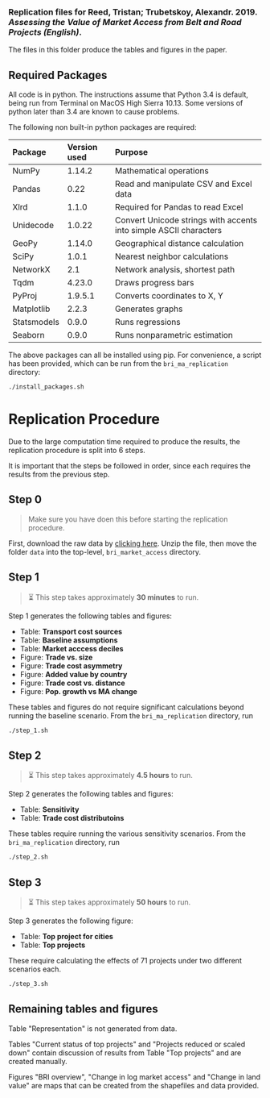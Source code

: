 ### Replication files for Reed, Tristan; Trubetskoy, Alexandr. 2019. _Assessing the Value of Market Access from Belt and Road Projects (English)_.

The files in this folder produce the tables and figures in the paper. 

## Required Packages

All code is in python. The instructions assume that Python 3.4 is default, being run from Terminal on MacOS High Sierra 10.13. Some versions of python later than 3.4 are known to cause problems.

The following non built-in python packages are required:

| Package | Version used | Purpose |
|:------- |:------------ |:------- |
|NumPy    |1.14.2        |Mathematical operations|
|Pandas   |0.22          |Read and manipulate CSV and Excel data|
|Xlrd     |1.1.0         |Required for Pandas to read Excel|
|Unidecode|1.0.22        |Convert Unicode strings with accents into simple ASCII characters|
|GeoPy    |1.14.0        |Geographical distance calculation|
|SciPy    |1.0.1         |Ne﻿arest neighbor calculations|
|NetworkX |2.1           |Network analysis, shortest path|
|Tqdm     |4.23.0        |Draws progress bars|
|PyProj   |1.9.5.1       |Converts ﻿coordinates to X, Y|
|Matplotlib|2.2.3        |Generates graphs|
|Statsmodels|0.9.0       |Runs regressions|
|Seaborn  |0.9.0         |Runs nonparametric estimation|

The above packages can all be installed using pip. For convenience, a script has been provided, which can be run from the `bri_ma_replication` directory:

```bash
./install_packages.sh
```

# Replication Procedure

Due to the large computation time required to produce the results, the replication procedure is split into 6 steps.

It is important that the steps be followed in order, since each requires the results from the previous step.

## Step 0
> Make sure you have doen this before starting the replication procedure.

First, download the raw data by [clicking here](https://drive.google.com/file/d/1I51AdsShCZbm1X9YMoMpA_aRWEuHJ0mA/). Unzip the file, then move the folder `data` into the top-level, `bri_market_access` directory.

## Step 1
> ⏳ This step takes approximately **30 minutes** to run.

Step 1 generates the following tables and figures:

  + Table: **Transport cost sources**
  + Table: **Baseline assumptions**
  + Table: **Market acccess deciles**
  + Figure: **Trade vs. size**
  + Figure: **Trade cost asymmetry**
  + Figure: **Added value by country**
  + Figure: **Trade cost vs. distance**
  + Figure: **Pop. growth vs MA change**

These tables and figures do not require significant calculations beyond running the baseline scenario. From the `bri_ma_replication` directory, run

```bash
./step_1.sh
```

## Step 2
> ⏳ This step takes approximately **4.5 hours** to run.

Step 2 generates the following tables and figures:

  + Table: **Sensitivity**
  + Table: **Trade cost distributoins**

These tables require running the various sensitivity scenarios. From the `bri_ma_replication` directory, run

```bash
./step_2.sh
```

## Step 3
> ⏳ This step takes approximately **50 hours** to run.

Step 3 generates the following figure:

  + Table: **Top project for cities**
  + Table: **Top projects**

These require calculating the effects of 71 projects under two different scenarios each.

```bash
./step_3.sh
```

## Remaining tables and figures
Table "Representation" is not generated from data.

Tables "Current status of top projects" and "Projects reduced or scaled down" contain discussion of results from Table "Top projects" and are created manually. 

Figures "BRI overview", "Change in log market access" and "Change in land value" are maps that can be created from the shapefiles and data provided.